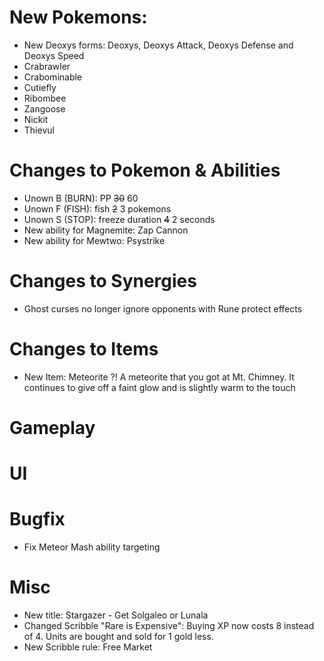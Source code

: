 # New Pokemons:

- New Deoxys forms: Deoxys, Deoxys Attack, Deoxys Defense and Deoxys Speed
- Crabrawler
- Crabominable
- Cutiefly
- Ribombee
- Zangoose
- Nickit
- Thievul

# Changes to Pokemon & Abilities

- Unown B (BURN): PP ~~30~~ 60
- Unown F (FISH): fish ~~2~~ 3 pokemons
- Unown S (STOP): freeze duration ~~4~~ 2 seconds
- New ability for Magnemite: Zap Cannon
- New ability for Mewtwo: Psystrike

# Changes to Synergies

- Ghost curses no longer ignore opponents with Rune protect effects

# Changes to Items

- New Item: Meteorite ?! A meteorite that you got at Mt. Chimney. It continues to give off a faint glow and is slightly warm to the touch

# Gameplay

# UI

# Bugfix

- Fix Meteor Mash ability targeting

# Misc

- New title: Stargazer - Get Solgaleo or Lunala
- Changed Scribble "Rare is Expensive": Buying XP now costs 8 instead of 4. Units are bought and sold for 1 gold less.
- New Scribble rule: Free Market
